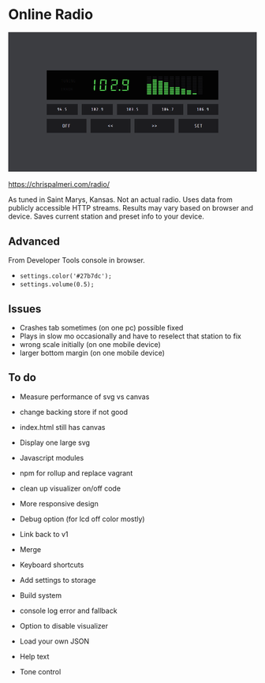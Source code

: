 # Online Radio

![screenshot](dist/screencast.gif)

https://chrispalmeri.com/radio/

As tuned in Saint Marys, Kansas. Not an actual radio. Uses data from publicly accessible HTTP streams. Results may vary based on browser and device. Saves current station and preset info to your device.

## Advanced

From Developer Tools console in browser.

  * `settings.color('#27b7dc');` 
  * `settings.volume(0.5);`

## Issues

  * Crashes tab sometimes (on one pc) possible fixed
  * Plays in slow mo occasionally and have to reselect that station to fix
  * wrong scale initially (on one mobile device)
  * larger bottom margin (on one mobile device)

## To do

  * Measure performance of svg vs canvas
  * change backing store if not good
  * index.html still has canvas

  * Display one large svg
  * Javascript modules
  * npm for rollup and replace vagrant
  * clean up visualizer on/off code

  * More responsive design
  * Debug option (for lcd off color mostly)
  * Link back to v1
  * Merge
  * Keyboard shortcuts
  * Add settings to storage
  * Build system
  * console log error and fallback
  * Option to disable visualizer
  * Load your own JSON
  * Help text
  * Tone control
